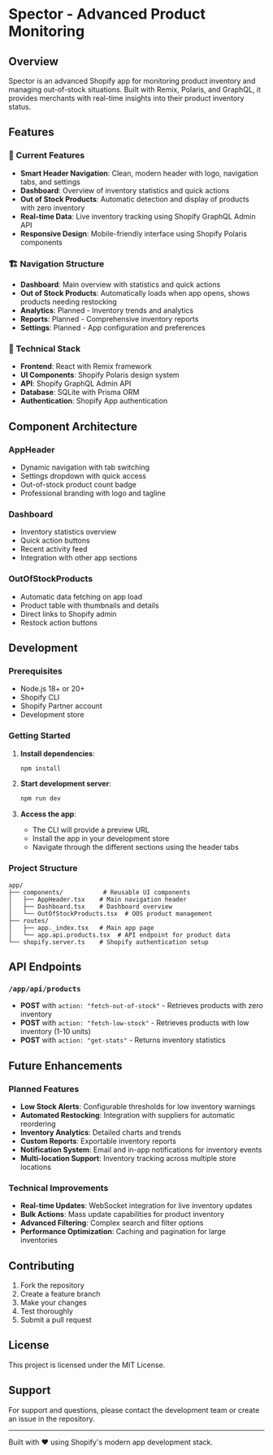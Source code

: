 # Spector - Advanced Product Monitoring

## Overview

Spector is an advanced Shopify app for monitoring product inventory and managing out-of-stock situations. Built with Remix, Polaris, and GraphQL, it provides merchants with real-time insights into their product inventory status.

## Features

### 🎯 Current Features

- **Smart Header Navigation**: Clean, modern header with logo, navigation tabs, and settings
- **Dashboard**: Overview of inventory statistics and quick actions
- **Out of Stock Products**: Automatic detection and display of products with zero inventory
- **Real-time Data**: Live inventory tracking using Shopify GraphQL Admin API
- **Responsive Design**: Mobile-friendly interface using Shopify Polaris components

### 🏗️ Navigation Structure

- **Dashboard**: Main overview with statistics and quick actions
- **Out of Stock Products**: Automatically loads when app opens, shows products needing restocking
- **Analytics**: Planned - Inventory trends and analytics
- **Reports**: Planned - Comprehensive inventory reports
- **Settings**: Planned - App configuration and preferences

### 🔧 Technical Stack

- **Frontend**: React with Remix framework
- **UI Components**: Shopify Polaris design system
- **API**: Shopify GraphQL Admin API
- **Database**: SQLite with Prisma ORM
- **Authentication**: Shopify App authentication

## Component Architecture

### AppHeader
- Dynamic navigation with tab switching
- Settings dropdown with quick access
- Out-of-stock product count badge
- Professional branding with logo and tagline

### Dashboard
- Inventory statistics overview
- Quick action buttons
- Recent activity feed
- Integration with other app sections

### OutOfStockProducts
- Automatic data fetching on app load
- Product table with thumbnails and details
- Direct links to Shopify admin
- Restock action buttons

## Development

### Prerequisites
- Node.js 18+ or 20+
- Shopify CLI
- Shopify Partner account
- Development store

### Getting Started

1. **Install dependencies**:
   ```bash
   npm install
   ```

2. **Start development server**:
   ```bash
   npm run dev
   ```

3. **Access the app**:
   - The CLI will provide a preview URL
   - Install the app in your development store
   - Navigate through the different sections using the header tabs

### Project Structure

```
app/
├── components/           # Reusable UI components
│   ├── AppHeader.tsx    # Main navigation header
│   ├── Dashboard.tsx    # Dashboard overview
│   └── OutOfStockProducts.tsx  # OOS product management
├── routes/
│   ├── app._index.tsx   # Main app page
│   └── app.api.products.tsx  # API endpoint for product data
└── shopify.server.ts    # Shopify authentication setup
```

## API Endpoints

### `/app/api/products`
- **POST** with `action: "fetch-out-of-stock"` - Retrieves products with zero inventory
- **POST** with `action: "fetch-low-stock"` - Retrieves products with low inventory (1-10 units)
- **POST** with `action: "get-stats"` - Returns inventory statistics

## Future Enhancements

### Planned Features
- **Low Stock Alerts**: Configurable thresholds for low inventory warnings
- **Automated Restocking**: Integration with suppliers for automatic reordering
- **Inventory Analytics**: Detailed charts and trends
- **Custom Reports**: Exportable inventory reports
- **Notification System**: Email and in-app notifications for inventory events
- **Multi-location Support**: Inventory tracking across multiple store locations

### Technical Improvements
- **Real-time Updates**: WebSocket integration for live inventory updates
- **Bulk Actions**: Mass update capabilities for product inventory
- **Advanced Filtering**: Complex search and filter options
- **Performance Optimization**: Caching and pagination for large inventories

## Contributing

1. Fork the repository
2. Create a feature branch
3. Make your changes
4. Test thoroughly
5. Submit a pull request

## License

This project is licensed under the MIT License.

## Support

For support and questions, please contact the development team or create an issue in the repository.

---

Built with ❤️ using Shopify's modern app development stack.

